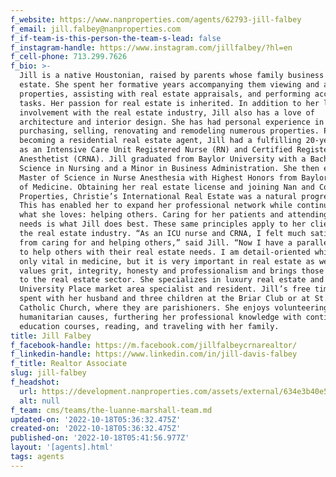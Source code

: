 ```yaml
---
f_website: https://www.nanproperties.com/agents/62793-jill-falbey
f_email: jill.falbey@nanproperties.com
f_if-team-is-this-person-the-team-s-lead: false
f_instagram-handle: https://www.instagram.com/jillfalbey/?hl=en
f_cell-phone: 713.299.7626
f_bio: >-
  Jill is a native Houstonian, raised by parents whose family business was real
  estate. She spent her formative years accompanying them viewing and acquiring
  properties, assisting with real estate appraisals, and performing accounting
  tasks. Her passion for real estate is inherited. In addition to her lifelong
  involvement with the real estate industry, Jill also has a love of
  architecture and interior design. She has had personal experience in
  purchasing, selling, renovating and remodeling numerous properties. Prior to
  becoming a residential real estate agent, Jill had a fulfilling 20-year career
  as an Intensive Care Unit Registered Nurse (RN) and Certified Registered Nurse
  Anesthetist (CRNA). Jill graduated from Baylor University with a Bachelor of
  Science in Nursing and a Minor in Business Administration. She then earned her
  Master of Science in Nurse Anesthesia with Highest Honors from Baylor College
  of Medicine. Obtaining her real estate license and joining Nan and Company
  Properties, Christie’s International Real Estate was a natural progression.
  This has enabled her to expand her professional network while continuing to do
  what she loves: helping others. Caring for her patients and attending to their
  needs is what Jill does best. These same principles apply to her clients in
  the real estate industry. “As an ICU nurse and CRNA, I felt much satisfaction
  from caring for and helping others,” said Jill. “Now I have a parallel goal –
  to help others with their real estate needs. I am detail-oriented which is not
  only vital in medicine, but it is very important in real estate as well.” Jill
  values grit, integrity, honesty and professionalism and brings those qualities
  to the real estate sector. She specializes in luxury real estate and is a West
  University Place market area specialist and resident. Jill’s free time is
  spent with her husband and three children at the Briar Club or at St. Anne’s
  Catholic Church, where they are parishioners. She enjoys volunteering for
  humanitarian causes, furthering her professional knowledge with continuing
  education courses, reading, and traveling with her family. 
title: Jill Falbey
f_facebook-handle: https://m.facebook.com/jillfalbeycrnarealtor/
f_linkedin-handle: https://www.linkedin.com/in/jill-davis-falbey
f_title: Realtor Associate
slug: jill-falbey
f_headshot:
  url: https://development.nanproperties.com/assets/external/634e3b40e58450d061927081_jill.jpeg
  alt: null
f_team: cms/teams/the-luanne-marshall-team.md
updated-on: '2022-10-18T05:36:32.475Z'
created-on: '2022-10-18T05:36:32.475Z'
published-on: '2022-10-18T05:41:56.977Z'
layout: '[agents].html'
tags: agents
---
```



